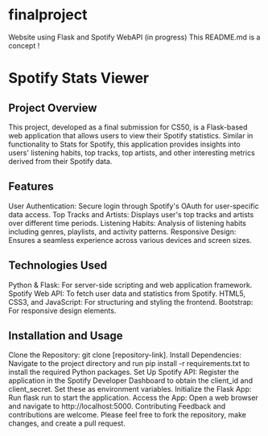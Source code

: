 # finalproject
Website using Flask and Spotify WebAPI (in progress)
This README.md is a concept !

# Spotify Stats Viewer
## Project Overview
This project, developed as a final submission for CS50, is a Flask-based web application that allows users to view their Spotify statistics. Similar in functionality to Stats for Spotify, this application provides insights into users' listening habits, top tracks, top artists, and other interesting metrics derived from their Spotify data.

## Features
User Authentication: Secure login through Spotify's OAuth for user-specific data access.
Top Tracks and Artists: Displays user's top tracks and artists over different time periods.
Listening Habits: Analysis of listening habits including genres, playlists, and activity patterns.
Responsive Design: Ensures a seamless experience across various devices and screen sizes.

## Technologies Used
Python & Flask: For server-side scripting and web application framework.
Spotify Web API: To fetch user data and statistics from Spotify.
HTML5, CSS3, and JavaScript: For structuring and styling the frontend.
Bootstrap: For responsive design elements.

## Installation and Usage
Clone the Repository: git clone [repository-link].
Install Dependencies: Navigate to the project directory and run pip install -r requirements.txt to install the required Python packages.
Set Up Spotify API: Register the application in the Spotify Developer Dashboard to obtain the client_id and client_secret. Set these as environment variables.
Initialize the Flask App: Run flask run to start the application.
Access the App: Open a web browser and navigate to http://localhost:5000.
Contributing
Feedback and contributions are welcome. Please feel free to fork the repository, make changes, and create a pull request.
